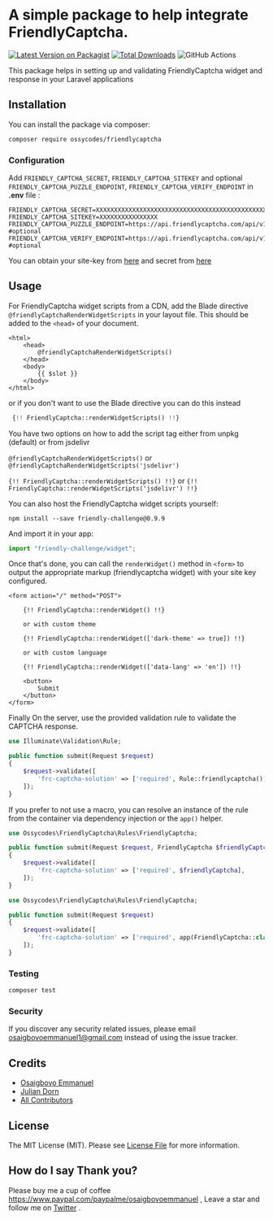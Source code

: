 # A simple package to help integrate FriendlyCaptcha.

[![Latest Version on Packagist](https://img.shields.io/packagist/v/ossycodes/friendlycaptcha.svg?style=flat-square)](https://packagist.org/packages/ossycodes/friendlycaptcha)
[![Total Downloads](https://img.shields.io/packagist/dt/ossycodes/friendlycaptcha.svg?style=flat-square)](https://packagist.org/packages/ossycodes/friendlycaptcha)
![GitHub Actions](https://github.com/ossycodes/friendlycaptcha/actions/workflows/main.yml/badge.svg)

This package helps in setting up and validating FriendlyCaptcha widget and response in your Laravel applications

## Installation

You can install the package via composer:

```bash
composer require ossycodes/friendlycaptcha
```

### Configuration

Add `FRIENDLY_CAPTCHA_SECRET`, `FRIENDLY_CAPTCHA_SITEKEY` and optional `FRIENDLY_CAPTCHA_PUZZLE_ENDPOINT`, `FRIENDLY_CAPTCHA_VERIFY_ENDPOINT` in **.env** file :

```
FRIENDLY_CAPTCHA_SECRET=XXXXXXXXXXXXXXXXXXXXXXXXXXXXXXXXXXXXXXXXXXXXXXXXXXXXXXXXXX
FRIENDLY_CAPTCHA_SITEKEY=XXXXXXXXXXXXXXXX
FRIENDLY_CAPTCHA_PUZZLE_ENDPOINT=https://api.friendlycaptcha.com/api/v1/puzzle #optional
FRIENDLY_CAPTCHA_VERIFY_ENDPOINT=https://api.friendlycaptcha.com/api/v1/siteverify #optional
```

You can obtain your site-key from [here](https://docs.friendlycaptcha.com/#/installation?id=_1-generating-a-sitekey) and secret from [here](https://apiserver-prod.friendlycaptcha.eu/dashboard/accounts/1118678876/apikeys)

## Usage

For FriendlyCaptcha widget scripts from a CDN, add the Blade directive `@friendlyCaptchaRenderWidgetScripts` in your layout file. This should be added to the `<head>` of your document.

```blade
<html>
    <head>
        @friendlyCaptchaRenderWidgetScripts()
    </head>
    <body>
        {{ $slot }}
    </body>
</html>
```

or if you don't want to use the Blade directive you can do this instead

```php
 {!! FriendlyCaptcha::renderWidgetScripts() !!}
```

You have two options on how to add the script tag either from unpkg (default) or from jsdelivr

`@friendlyCaptchaRenderWidgetScripts()`
or
`@friendlyCaptchaRenderWidgetScripts('jsdelivr')`

`{!! FriendlyCaptcha::renderWidgetScripts() !!}`
or
`{!! FriendlyCaptcha::renderWidgetScripts('jsdelivr') !!}`

You can also host the FriendlyCaptcha widget scripts yourself:

```
npm install --save friendly-challenge@0.9.9
```

And import it in your app:

```js
import "friendly-challenge/widget";
```


Once that's done, you can call the `renderWidget()` method  in `<form>` to output the appropriate markup (friendlycaptcha widget) with your site key configured.

```blade
<form action="/" method="POST">

    {!! FriendlyCaptcha::renderWidget() !!}

    or with custom theme

    {!! FriendlyCaptcha::renderWidget(['dark-theme' => true]) !!}

    or with custom language

    {!! FriendlyCaptcha::renderWidget(['data-lang' => 'en']) !!}

    <button>
        Submit
    </button>
</form>
```

Finally On the server, use the provided validation rule to validate the CAPTCHA response.

```php
use Illuminate\Validation\Rule;

public function submit(Request $request)
{
    $request->validate([
        'frc-captcha-solution' => ['required', Rule::friendlycaptcha()],
    ]);
}
```

If you prefer to not use a macro, you can resolve an instance of the rule from the container via dependency injection or the `app()` helper.

```php
use Ossycodes\FriendlyCaptcha\Rules\FriendlyCaptcha;

public function submit(Request $request, FriendlyCaptcha $friendlyCaptcha)
{
    $request->validate([
        'frc-captcha-solution' => ['required', $friendlyCaptcha],
    ]);
}
```

```php
use Ossycodes\FriendlyCaptcha\Rules\FriendlyCaptcha;

public function submit(Request $request)
{
    $request->validate([
        'frc-captcha-solution' => ['required', app(FriendlyCaptcha::class)],
    ]);
}
```

### Testing

```bash
composer test
```

### Security

If you discover any security related issues, please email osaigbovoemmanuel1@gmail.com instead of using the issue tracker.

## Credits

-   [Osaigbovo Emmanuel](https://github.com/ossycodes)
-   [Julian Dorn](https://github.com/wi-wissen)
-   [All Contributors](../../contributors)

## License

The MIT License (MIT). Please see [License File](LICENSE.md) for more information.

## How do I say Thank you?

Please buy me a cup of coffee https://www.paypal.com/paypalme/osaigbovoemmanuel , Leave a star and follow me on [Twitter](https://twitter.com/ossycodes) .

